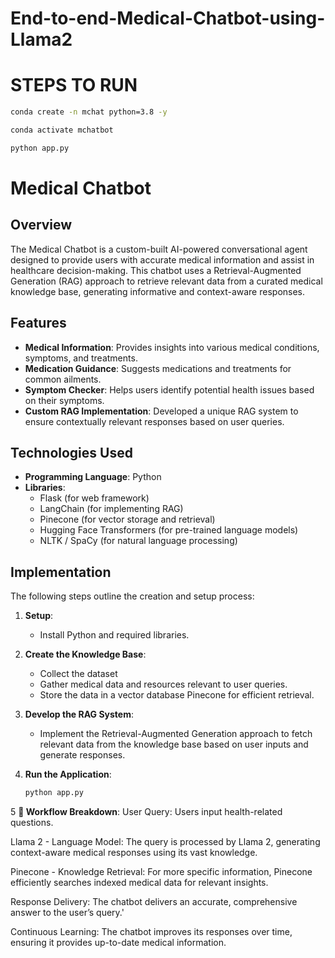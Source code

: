 # End-to-end-Medical-Chatbot-using-Llama2
# STEPS TO RUN

```bash
conda create -n mchat python=3.8 -y
```

```bash
conda activate mchatbot
```
```bash
python app.py
```

# Medical Chatbot

## Overview
The Medical Chatbot is a custom-built AI-powered conversational agent designed to provide users with accurate medical information and assist in healthcare decision-making. This chatbot uses a Retrieval-Augmented Generation (RAG) approach to retrieve relevant data from a curated medical knowledge base, generating informative and context-aware responses.

## Features
- **Medical Information**: Provides insights into various medical conditions, symptoms, and treatments.
- **Medication Guidance**: Suggests medications and treatments for common ailments.
- **Symptom Checker**: Helps users identify potential health issues based on their symptoms.
- **Custom RAG Implementation**: Developed a unique RAG system to ensure contextually relevant responses based on user queries.

## Technologies Used
- **Programming Language**: Python
- **Libraries**:
  - Flask (for web framework)
  - LangChain (for implementing RAG)
  - Pinecone (for vector storage and retrieval)
  - Hugging Face Transformers (for pre-trained language models)
  - NLTK / SpaCy (for natural language processing)

## Implementation
The following steps outline the creation and setup process:

1. **Setup**:
   - Install Python and required libraries.

2. **Create the Knowledge Base**:
   - Collect the dataset
   - Gather medical data and resources relevant to user queries.
   - Store the data in a vector database  Pinecone for efficient retrieval.

3. **Develop the RAG System**:
   - Implement the Retrieval-Augmented Generation approach to fetch relevant data from the knowledge base based on user inputs and generate responses.

4. **Run the Application**:
   ```bash
   python app.py


5  **📍 Workflow Breakdown**:
User Query: Users input health-related questions.

Llama 2 - Language Model: The query is processed by Llama 2, generating context-aware medical responses using its vast knowledge.

Pinecone - Knowledge Retrieval: For more specific information, Pinecone efficiently searches indexed medical data for relevant insights.

Response Delivery: The chatbot delivers an accurate, comprehensive answer to the user’s query.'

Continuous Learning: The chatbot improves its responses over time, ensuring it provides up-to-date medical information.

